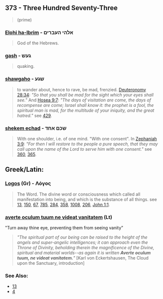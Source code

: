 ## 373 - Three Hundred Seventy-Three
> (prime)

### [Elohi ha-Ibrim](/keys/ALHI.HOBRIM) - אלהי העברים
> God of the Hebrews.

### [gash](/keys/GOSh) - געש
> quaking.

### [shawgaho](/keys/ShGO) - שגע
> to wander about, hence to rave, be mad, frenzied. [Deuteronomy 28:34](http://biblehub.com/deuteronomy/28-34.htm): *"So that you shall be mad for the sight which your eyes shall see."* And [Hosea 9:7](http://biblehub.com/hosea/9-7.htm): *"The days of visitation are come, the days of recompense are come; Israel shall know it: the prophet is a fool, the spiritual man is mad, for the multitude of your iniquity, and the great hatred."* see [429](429).

### [shekem echad](/keys/ShKM.AChD) - שכם אחד
> With one shoulder, i.e. of one mind. "With one consent". In [Zephaniah 3:9](http://biblehub.com//.htm): *"For then I will restore to the people a pure speech, that they may call upon the name of the Lord to serve him with one consent."* see [360](360), [365](365).

## Greek/Latin:

### [Logos](/greek?word=logos) (Gr) - Λόγος
> The Word. The divine word or consciousness which called all manifestation into being, and which is the substance of all things. see [13](13), [150](150), [67](67), [785](785), [284](284), [358](358), [1008](1008), [206](206), [John 1:1](http://biblehub.com/john/1-1.htm).

### [averte oculum tuum ne videat vanitatem](/latin?word=averte+oculum+tuum+ne+videat+vanitatem) (Lt)
"Turn away thine eye, preventing them from seeing vanity"

> *"The spiritual part of our being can be raised to the height of the angels and super-angelic intelligences; it can approach even the Throne of Divinity, beholding therein the magnificence of the Divine, spiritual and material worlds--as again it is written **Averte oculum tuum, ne videat vanitatem.**"* [Karl von Eckertshausen, The Cloud upon the Sanctuary, introduction]

### See Also:

- [13](13)
- [4](4)